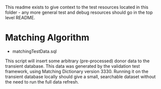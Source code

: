 This readme exists to give context to the test resources located in this folder - any more general test and debug resources should go in the top level README.

# Matching Algorithm

- matchingTestData.sql

This script will insert some arbitrary (pre-processed) donor data to the transient database. 
This data was generated by the validation test framework, using Matching Dictionary version 3330.
Running it on the transient database locally should give a small, searchable dataset without the need to run the full data refresh.